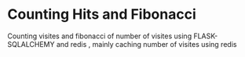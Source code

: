 # Counting Hits and Fibonacci
 Counting visites and fibonacci of number of visites using FLASK-SQLALCHEMY and redis , mainly caching number of visites using redis
